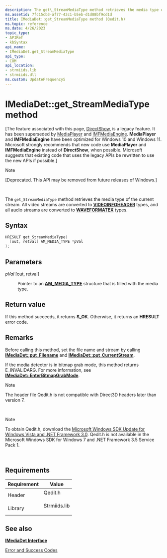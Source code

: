 ```yaml
---
description: The get\_StreamMediaType method retrieves the media type of the current stream. All video streams are converted to VIDEOINFOHEADER types, and all audio streams are converted to WAVEFORMATEX types.
ms.assetid: 7fc15cb3-af77-42c1-b5eb-d1d88bf9cd1d
title: IMediaDet::get_StreamMediaType method (Qedit.h)
ms.topic: reference
ms.date: 4/26/2023
topic_type:
- APIRef
- kbSyntax
api_name:
- IMediaDet.get_StreamMediaType
api_type:
- COM
api_location:
- strmiids.lib
- strmiids.dll
ms.custom: UpdateFrequency5
---
```


# IMediaDet::get\_StreamMediaType method

\[The feature associated with this page, [DirectShow](/windows/win32/directshow/directshow), is a legacy feature. It has been superseded by [MediaPlayer](/uwp/api/Windows.Media.Playback.MediaPlayer) and [IMFMediaEngine](/windows/win32/api/mfmediaengine/nn-mfmediaengine-imfmediaengine). **MediaPlayer** and **IMFMediaEngine** have been optimized for Windows 10 and Windows 11. Microsoft strongly recommends that new code use **MediaPlayer** and **IMFMediaEngine** instead of **DirectShow**, when possible. Microsoft suggests that existing code that uses the legacy APIs be rewritten to use the new APIs if possible.\]

> [!Note]  
> \[Deprecated. This API may be removed from future releases of Windows.\]

 

The `get_StreamMediaType` method retrieves the media type of the current stream. All video streams are converted to [**VIDEOINFOHEADER**](/previous-versions/windows/desktop/api/amvideo/ns-amvideo-videoinfoheader) types, and all audio streams are converted to [**WAVEFORMATEX**](/previous-versions/dd757713(v=vs.85)) types.

## Syntax


```C++
HRESULT get_StreamMediaType(
  [out, retval] AM_MEDIA_TYPE *pVal
);
```



## Parameters

<dl> <dt>

*pVal* \[out, retval\]
</dt> <dd>

Pointer to an [**AM\_MEDIA\_TYPE**](/windows/win32/api/strmif/ns-strmif-am_media_type) structure that is filled with the media type.

</dd> </dl>

## Return value

If this method succeeds, it returns **S\_OK**. Otherwise, it returns an **HRESULT** error code.

## Remarks

Before calling this method, set the file name and stream by calling [**IMediaDet::put\_Filename**](imediadet-put-filename.md) and [**IMediaDet::put\_CurrentStream**](imediadet-put-currentstream.md).

If the media detector is in bitmap grab mode, this method returns E\_INVALIDARG. For more information, see [**IMediaDet::EnterBitmapGrabMode**](imediadet-enterbitmapgrabmode.md).

> [!Note]  
> The header file Qedit.h is not compatible with Direct3D headers later than version 7.

 

> [!Note]  
> To obtain Qedit.h, download the [Microsoft Windows SDK Update for Windows Vista and .NET Framework 3.0](https://msdn.microsoft.com/windowsvista/bb980924.aspx). Qedit.h is not available in the Microsoft Windows SDK for Windows 7 and .NET Framework 3.5 Service Pack 1.

 

## Requirements



| Requirement | Value |
|--------------------|-----------------------------------------------------------------------------------------|
| Header<br/>  | <dl> <dt>Qedit.h</dt> </dl>      |
| Library<br/> | <dl> <dt>Strmiids.lib</dt> </dl> |



## See also

<dl> <dt>

[**IMediaDet Interface**](imediadet.md)
</dt> <dt>

[Error and Success Codes](error-and-success-codes.md)
</dt> </dl>

 

 
